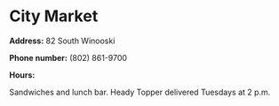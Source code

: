 # City Market

**Address:** 82 South Winooski

**Phone number:** (802) 861-9700

**Hours:** 

Sandwiches and lunch bar. Heady Topper delivered Tuesdays at 2 p.m.